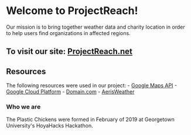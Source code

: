 # Welcome to ProjectReach!

  Our mission is to bring together weather data and charity location in order to help users find organizations in affected regions.

## To visit our site: [ProjectReach.net](https://ProjectReach.net)

## Resources
  The following resources were used in our project:
    - [Google Maps API](https://developers.google.com/maps/documentation/)
    - [Google Cloud Platform](https://cloud.google.com/)
    - [Domain.com](https://www.domain.com/)
    - [AerisWeather](https://www.aerisweather.com/)

### Who we are
  The Plastic Chickens were formed in February of 2019 at Georgetown University's HoyaHacks Hackathon.
